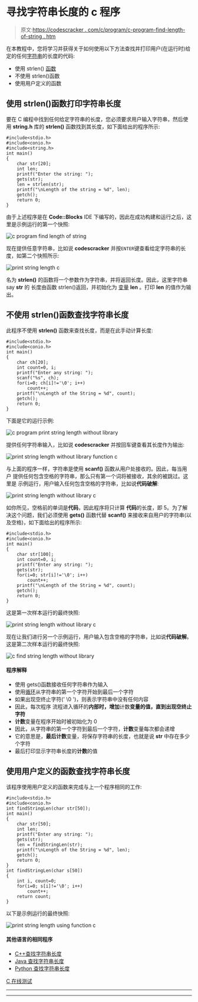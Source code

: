 # 寻找字符串长度的 c 程序

> 原文:[https://codescracker . com/c/program/c-program-find-length-of-string . htm](https://codescracker.com/c/program/c-program-find-length-of-string.htm)

在本教程中，您将学习并获得关于如何使用以下方法查找并打印用户(在运行时)给定的任何[字符串](/c/c-strings.htm)的长度的代码:

*   使用 strlen() [函数](/c/c-functions.htm)
*   不使用 strlen()函数
*   使用用户定义的函数

## 使用 strlen()函数打印字符串长度

要在 C 编程中找到任何给定字符串的长度，您必须要求用户输入字符串，然后使用 **string.h** 库的 **strlen()** 函数找到其长度，如下面给出的程序所示:

```
#include<stdio.h>
#include<conio.h>
#include<string.h>
int main()
{
    char str[20];
    int len;
    printf("Enter the string: ");
    gets(str);
    len = strlen(str);
    printf("\nLength of the string = %d", len);
    getch();
    return 0;
}
```

由于上述程序是在 **Code::Blocks** IDE 下编写的，因此在成功构建和运行之后，这里是示例运行的第一个快照:

![c program find length of string](../Images/dd9fcf24f1a6d9d0840f0f6472fabe02.png)

现在提供任意字符串，比如说 **codescracker** 并按`ENTER`键查看给定字符串的长度，如第二个快照所示:

![print string length c](../Images/8672fc353682a3031106d3b41c7ad01c.png)

名为 **strlen()** 的函数将一个参数作为字符串，并将返回长度。因此，这里字符串 say **str** 的 长度由函数 strlen()返回，并初始化为 [变量](/c/c-variables.htm) **len** 。打印 **len** 的值作为输出。

## 不使用 strlen()函数查找字符串长度

此程序不使用 **strlen()** 函数来查找长度，而是在此手动计算长度:

```
#include<stdio.h>
#include<conio.h>
int main()
{
    char ch[20];
    int count=0, i;
    printf("Enter any string: ");
    scanf("%s", ch);
    for(i=0; ch[i]!='\0'; i++)
        count++;
    printf("\nLength of the String = %d", count);
    getch();
    return 0;
}
```

下面是它的运行示例:

![c program print string length without library](../Images/6eadc50faa9c54086be0c601d15877ca.png)

提供任何字符串输入，比如说 **codescracker** 并按回车键查看其长度作为输出:

![print string length without library function c](../Images/6eb2491f3bb2ffdd91633bc2a5042163.png)

与上面的程序一样，字符串是使用 **scanf()** 函数从用户处接收的。因此，每当用户 提供任何包含空格的字符串，那么只有第一个词将被接收，其余的被跳过。这里是 示例运行，用户输入任何包含空格的字符串，比如说**代码破解**:

![print string length without library c](../Images/730b9be3b4d72107715eeb33b10d927c.png)

如你所见，空格前的单词是**代码**，因此程序将只计算 **代码**的长度，即 5。为了解决这个问题，我们必须使用 **gets()** 函数代替 **scanf()** 来接收来自用户的字符串(以及空格)，如下面给出的程序所示:

```
#include<stdio.h>
#include<conio.h>
int main()
{
    char str[100];
    int count=0, i;
    printf("Enter any string: ");
    gets(str);
    for(i=0; str[i]!='\0'; i++)
        count++;
    printf("\nLength of the String = %d", count);
    getch();
    return 0;
}
```

这是第一次样本运行的最终快照:

![print string length without library c](../Images/2f3c1d31291f454292f73d8a57c7f7b7.png)

现在让我们进行另一个示例运行，用户输入包含空格的字符串，比如说**代码破解**。这是第二次样本运行的最终快照:

![c find string length without library](../Images/e968ca71f7c44396c1c973872434e65c.png)

#### 程序解释

*   使用 gets()函数接收任何字符串作为输入
*   使用[循环](/c/c-for-loop.htm)从字符串的第一个字符开始到最后一个字符
*   如果出现空终止字符(' \0 ')，则表示字符串中没有任何内容
*   因此，每次程序 流程进入循环的**内部时，增加**计数**变量的值，直到出现空终止字符**
*   **计数**变量在程序开始时被初始化为 0
*   因此，从字符串的第一个字符到最后一个字符，**计数**变量每次都会递增
*   它的意思是，**最后计数**变量，将保存字符串的长度，也就是说 **str** 中存在多少个字符
*   最后打印显示字符串长度的**计数**的值

## 使用用户定义的函数查找字符串长度

该程序使用用户定义的函数来完成与上一个程序相同的工作:

```
#include<stdio.h>
#include<conio.h>
int findStringLen(char str[50]);
int main()
{
    char str[50];
    int len;
    printf("Enter any string: ");
    gets(str);
    len = findStringLen(str);
    printf("\nLength of the String = %d", len);
    getch();
    return 0;
}
int findStringLen(char s[50])
{
    int i, count=0;
    for(i=0; s[i]!='\0'; i++)
        count++;
    return count;
}
```

以下是示例运行的最终快照:

![print string length using function c](../Images/d8c02af3d48ca79914b16ae78f7f4c61.png)

#### 其他语言的相同程序

*   [C++查找字符串长度](/cpp/program/cpp-program-find-length-of-string.htm)
*   [Java 查找字符串长度](/java/program/java-program-find-length-of-string.htm)
*   [Python 查找字符串长度](/python/program/python-program-find-length-of-string.htm)

[C 在线测试](/exam/showtest.php?subid=2)

* * *

* * *